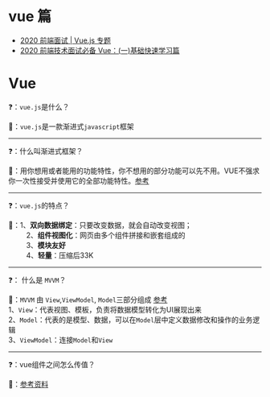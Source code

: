 # vue 篇

- [2020 前端面试 | Vue.js 专题](https://juejin.im/post/5d046560f265da1b961301d8)
- [2020 前端技术面试必备 Vue：(一)基础快速学习篇](https://juejin.im/post/5e7e10b051882573be11aed3)

# Vue

:question:：`vue.js`是什么？

:memo:：`vue.js`是一款渐进式`javascript`框架

---

:question:：什么叫渐进式框架？

:memo:：用你想用或者能用的功能特性，你不想用的部分功能可以先不用。VUE不强求你一次性接受并使用它的全部功能特性。[参考](https://www.zhihu.com/question/51907207)

---

:question:：`vue.js`的特点？

:memo:：1、**双向数据绑定**：只要改变数据，就会自动改变视图；<br>
&nbsp;&nbsp;&nbsp;&nbsp;&nbsp;&nbsp;&nbsp;&nbsp;&nbsp;2、**组件视图化**：网页由多个组件拼接和嵌套组成的<br>
&nbsp;&nbsp;&nbsp;&nbsp;&nbsp;&nbsp;&nbsp;&nbsp;&nbsp;3、**模块友好**<br>
&nbsp;&nbsp;&nbsp;&nbsp;&nbsp;&nbsp;&nbsp;&nbsp;&nbsp;4、**轻量**：压缩后33K

---

:question:： 什么是 `MVVM`？

:memo:：`MVVM` 由 `View`,`ViewModel`, `Model`三部分组成 [参考](https://juejin.im/post/5b2f0769e51d45589f46949e)
<br>
1、`View`：代表视图、模板，负责将数据模型转化为UI展现出来<br>
2、`Model`：代表的是模型、数据，可以在`Model`层中定义数据修改和操作的业务逻辑<br>
3、`ViewModel`：连接`Model`和`View`<br>

---

:question:：vue组件之间怎么传值？

:memo:：[参考资料](https://juejin.im/post/5d267dcdf265da1b957081a3)
